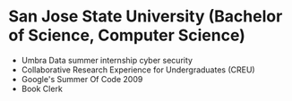 # San Jose State University (Bachelor of Science, Computer Science)

- Umbra Data summer internship cyber security
- Collaborative Research Experience for Undergraduates (CREU)
- Google's Summer Of Code 2009
- Book Clerk
